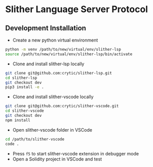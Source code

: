 # Slither Language Server Protocol

## Development Installation

- Create a new python virtual environment

```bash
python -m venv /path/to/new/virtual/env/slither-lsp
source /path/to/new/virtual/env/slither-lsp/bin/activate
```

- Clone and install slither-lsp locally

```bash
git clone git@github.com:crytic/slither-lsp.git
cd slither-lsp
git checkout dev
pip3 install -e .
```

- Clone and install slither-vscode locally

```bash
git clone git@github.com:crytic/slither-vscode.git
cd slither-vscode
git checkout dev
npm install
```

- Open slither-vscode folder in VSCode

```bash
cd /path/to/slither-vscode
code .
```

- Press `f5` to start slither-vscode extension in debugger mode
- Open a Solidity project in VSCode and test
